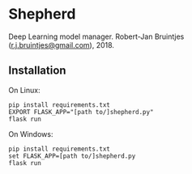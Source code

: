 # Shepherd

Deep Learning model manager. Robert-Jan Bruintjes (r.j.bruintjes@gmail.com), 2018.

## Installation

On Linux:

```
pip install requirements.txt
EXPORT FLASK_APP="[path to/]shepherd.py"
flask run
```

On Windows:

```
pip install requirements.txt
set FLASK_APP=[path to/]shepherd.py
flask run
```
